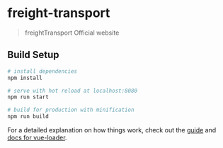 # freight-transport

> freightTransport Official website

## Build Setup

``` bash
# install dependencies
npm install

# serve with hot reload at localhost:8080
npm run start

# build for production with minification
npm run build

```

For a detailed explanation on how things work, check out the [guide](http://vuejs-templates.github.io/webpack/) and [docs for vue-loader](http://vuejs.github.io/vue-loader).

